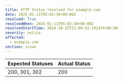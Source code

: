 ```yaml
---
title: HTTP Status resolved for example.com
date: 2025-01-11T05:03:30+00:00Z
resolved: True
resolvedWhen: 2025-01-11T05:03:30+00:00Z
resolvedStartTime: 2024-10-25T21:09:43.191474+00:00
severity: notice
affected:
  - example.com
section: issue
---
```


| Expected Statuses | Actual Status  |
|-------------------|----------------|
| 200, 301, 302 | 200 |
